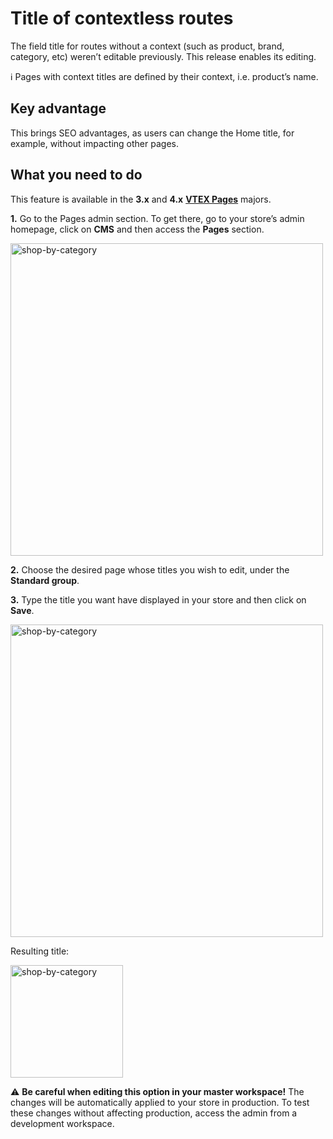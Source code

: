 # Title of contextless routes

The field title for routes without a context (such as product, brand, category, etc) weren’t editable previously. This release enables its editing.

:information_source: Pages with context titles are defined by their context, i.e. product’s name.

## Key advantage

This brings SEO advantages, as users can change the Home title, for example, without impacting other pages.

## What you need to do

This feature is available in the __3.x__ and __4.x__ [__VTEX Pages__](https://github.com/vtex-apps/admin-pages) majors.

__1.__ Go to the Pages admin section. To get there, go to your store’s admin homepage, click on __CMS__ and then access the __Pages__ section.

<img width=500 alt="shop-by-category" src="https://user-images.githubusercontent.com/12139385/62791754-3221f580-baa4-11e9-91ef-7254c201c290.png">

__2.__ Choose the desired page whose titles you wish to edit, under the __Standard group__.

__3.__ Type the title you want have displayed in your store and then click on __Save__.

<img width=500 alt="shop-by-category" src="https://user-images.githubusercontent.com/12139385/62793723-9fd02080-baa8-11e9-9c44-b1126388dab8.png">

Resulting title:

<img width=180 alt="shop-by-category" src="https://user-images.githubusercontent.com/12139385/62793775-c9894780-baa8-11e9-885d-78f55fb12b9a.png">

:warning: __Be careful when editing this option in your master workspace!__ The changes will be automatically applied to your store in production. To test these changes without affecting production, access the admin from a development workspace.

